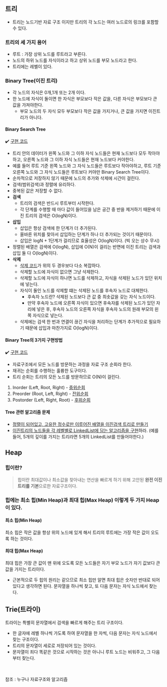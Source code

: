 ## 트리
- 트리는 노드기반 자료 구조 이지만 트리의 각 노드는 여러 노드로의 링크를 포함할 수 있다.

### 트리의 세 가지 용어
- 루트 : 가장 상위 노드를 루트라고 부른다.
- 노드의 하위 노드를 자식이라고 하고 상위 노드를 부모 노드라고 한다.
- 트리에는 레벨이 있다.

### Binary Tree(이진 트리)
- 각 노드의 자식은 0개,1개 또는 2개 이다.
- 한 노드에 자식이 둘이면 한 자식은 부모보다 작은 값을, 다른 자식은 부모보다 큰 값을 가져야한다.
    - 부모 노드의 두 자식 모두 부모보다 작은 값을 가지거나, 큰 값을 가지면 이진트리가 아니다.

#### Binary Search Tree
✔️ [구현 코드](https://github.com/SeokHyeMin/TIL/blob/main/자료구조와%20알고리즘/Code/BinarySearchTree.java)
- 트리 안의 데이터가 왼쪽 노드와 그 이하 자식 노드들은 현재 노드보다 모두 작아야하고, 오른쪽 노드와 그 이하 자식 노드들은 현재 노드보다 커야한다.
- 예를 들어 루트 기준 왼쪽 노드와 그 자식 노드들은 루트보다 작아야하고, 루트 기준 오른쪽 노드와 그 자식 노드들은 루트보다 커야만 Binary Search Tree이다.
- 순차적으로 저장하지 않기 때문에 노드의 추가와 삭제에 시간이 걸린다.
- 검색(범위검색)과 정렬에 유리하다.
- 중복된 값은 저장할 수 없다.
- **검색**
    - 트리의 검색은 반드시 루트부터 시작한다.
    - 각 단계를 수행할 때 마다 값이 들어있을 남은 공간 중 반을 제거하기 때문에 이진 트리의 검색은 O(logN)이다.
- **삽입**
    - 삽입은 항상 검색에 한 단계가 더 추가된다.
    - 올바른 위치를 찾아서 삽입하는 단계가 하나 더 추가되는 것이기 때문이다.
    - 삽입은 logN + 1단계가 걸리므로 효율성은 O(logN)이다. (빅 오는 상수 무시)
- 정렬된 배열은 검색에 O(logN), 삽입에 O(N)이 걸리는 반면에 이진 트리는 검색과 삽입 둘 다 O(logN)이다.
- **삭제**
    - [삭제 코드](https://github.com/SeokHyeMin/TIL/blob/main/자료구조와%20알고리즘/Code/BinarySearchTree.java#L41)가 위의 두 경우보다 다소 복잡하다.
    - 삭제할 노드에 자식이 없으면 그냥 삭제한다.
    - 삭제할 노드에 자식이 하나면 노드를 삭제하고, 자식을 삭제된 노드가 있던 위치에 넣는다.
    - 자식이 둘인 노드를 삭제할 떄는 삭제된 노드를 후속자 노드로 대체한다.
        - 후속자 노드란? 삭제된 노드보다 큰 값 중 최솟값을 갖는 자식 노드이다.
        - 만약 후속자 노드에 오른쪽 자식이 있으면 후속자를 삭제된 노드가 있던 자리에 넣은 후, 후속자 노드의 오른쪽 자식을 후속자 노드의 원래 부모의 왼쪽 자식으로 넣는다.
    - 삭제에는 검색 한 번과 연결이 끊긴 자식을 처리하는 단계가 추가적으로 필요하기 때문에 삽입과 마찬가지로 O(logN)이다.

#### **Binary Tree의 3가지 구현방법**
✔️ [구현 코드](https://github.com/SeokHyeMin/TIL/blob/main/자료구조와%20알고리즘/Code/Tree.java)
- 자료구조에서 모든 노드를 방문하는 과정을 자료 구조 순회라 한다.
- 재귀는 순회를 수행하는 훌륭한 도구이다.
- 트리 순회는 트리의 모든 노드를 방문하므로 O(N)이 걸린다.
1. Inorder (Left, Root, Right) - [중위순회](https://github.com/SeokHyeMin/TIL/blob/main/자료구조와%20알고리즘/Code/Tree.java#L29)
2. Preorder (Root, Left, Right) - [전위순회](https://github.com/SeokHyeMin/TIL/blob/main/자료구조와%20알고리즘/Code/Tree.java#L38)
3. Postorder (Left, Right, Root) - [후위순회](https://github.com/SeokHyeMin/TIL/blob/main/자료구조와%20알고리즘/Code/Tree.java#L47)


#### **Tree 관련 알고리즘 문제**
- [정렬이 되어있고, 고유한 정수로만 이루어진 배열을 이진검색 트리로 만들기](https://github.com/SeokHyeMin/TIL/blob/main/자료구조와%20알고리즘/Code/ArrayToBinarySearchTree.java)
- [이진트리의 노드들을 각 레벨별로 LinkedList에 담는 알고리즘을 구현](https://github.com/SeokHyeMin/TIL/blob/main/자료구조와%20알고리즘/Code/BinaryTreeToLinkedList.java)하라.
(예를 들어, 5개의 깊이를 가지는 트리라면 5개의 LinkedList를 만들어야한다.)





## Heap
### 힙이란?
> 힙이란 최대값이나 최소값을 찾아내는 연산을 빠르게 하기 위해 고안된 **완전 이진트리를 기본**으로한 자료구조이다.

### 힙에는 최소 힙(Min Heap)과 최대 힙(Max Heap) 이렇게 두 가지 Heap이 있다.
#### **최소 힙(Min Heap)**
최소 힙은 작은 값을 항상 위의 노드에 있게 해서 트리의 루트에는 가장 작은 값이 오도록 하는 것이다.

#### **최대 힙(Max Heap)**
최대 힙은 가장 큰 값이 맨 위에 오도록 모든 노드들은 자기 부모 노드가 자기 값보다 큰 값을 가지는 트리이다.

- 근본적으로 두 힙의 원리는 같으므로 최소 힙만 알면 최대 힙은 숫자만 반대로 되어 있다고 생각하면 된다. 문자열을 하나씩 찾고, 또 다음 문자는 자식 노드에서 찾는다.


## Trie(트라이)
트라이는 특별히 문자열에서 검색을 빠르게 해주는 트리 구조이다.
- 한 글자에 레벨 하나씩 가도록 하여 문자열을 한 자씩, 다음 문자는 자식 노드에서 찾는 구조이다.
- 트리의 문자열이 세로로 저장되어 있는 것이다.
- 문자열이 죄다 똑같은 것으로 시작하는 것은 아니니 루트 노드는 비워주고, 그 다음부터 찾는다.

<br><br>
참조 : 누구나 자료구조와 알고리즘